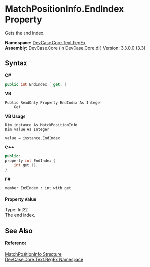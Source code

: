 # MatchPositionInfo.EndIndex Property 
 

Gets the end index.

**Namespace:**&nbsp;<a href="N_DevCase_Core_Text_RegEx">DevCase.Core.Text.RegEx</a><br />**Assembly:**&nbsp;DevCase.Core (in DevCase.Core.dll) Version: 3.3.0.0 (3.3)

## Syntax

**C#**<br />
``` C#
public int EndIndex { get; }
```

**VB**<br />
``` VB
Public ReadOnly Property EndIndex As Integer
	Get
```

**VB Usage**<br />
``` VB Usage
Dim instance As MatchPositionInfo
Dim value As Integer

value = instance.EndIndex

```

**C++**<br />
``` C++
public:
property int EndIndex {
	int get ();
}
```

**F#**<br />
``` F#
member EndIndex : int with get

```


#### Property Value
Type: Int32<br />The end index.

## See Also


#### Reference
<a href="T_DevCase_Core_Text_RegEx_MatchPositionInfo">MatchPositionInfo Structure</a><br /><a href="N_DevCase_Core_Text_RegEx">DevCase.Core.Text.RegEx Namespace</a><br />